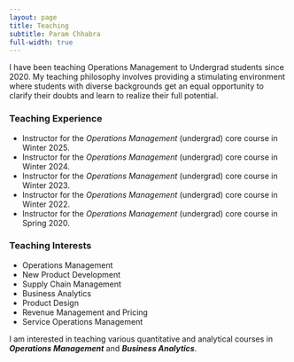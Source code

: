 ```yaml
---
layout: page
title: Teaching
subtitle: Param Chhabra
full-width: true
---
```


I have been teaching Operations Management to Undergrad students since 2020. My teaching philosophy involves providing a stimulating environment where students with diverse backgrounds get an equal opportunity to clarify their doubts and learn to realize their full potential. 
<!--Here is my [Teaching Statement](https://drive.google.com/file/d/1HySroIrA78BWHwNt41104Z45hRUpCinM/view?usp=sharing).-->

### Teaching Experience

* Instructor for the *Operations Management* (undergrad) core course in Winter 2025.
* Instructor for the *Operations Management* (undergrad) core course in Winter 2024.
* Instructor for the *Operations Management* (undergrad) core course in Winter 2023.
* Instructor for the *Operations Management* (undergrad) core course in Winter 2022.
* Instructor for the *Operations Management* (undergrad) core course in Spring 2020.

### Teaching Interests
  * Operations Management   
  * New Product Development
  * Supply Chain Management
  * Business Analytics
  * Product Design
  * Revenue Management and Pricing
  * Service Operations Management

I am interested in teaching various quantitative and analytical courses in ***Operations Management*** and ***Business Analytics***.

